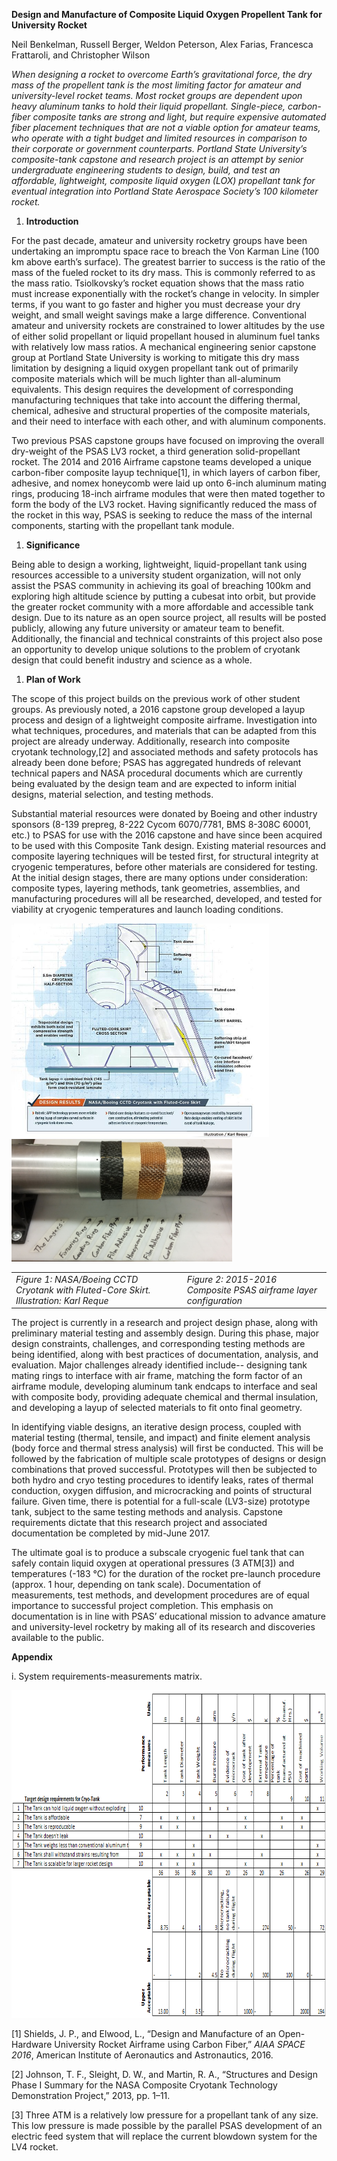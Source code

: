 **Design and Manufacture of Composite Liquid Oxygen Propellent Tank for University Rocket**

Neil Benkelman, Russell Berger, Weldon Peterson, Alex Farias, Francesca Frattaroli, and Christopher Wilson

*When designing a rocket to overcome Earth’s gravitational force, the dry mass of the propellent tank is the most limiting factor for amateur and university-level rocket teams. Most rocket groups are dependent upon heavy aluminum tanks to hold their liquid propellant. Single-piece, carbon-fiber composite tanks are strong and light, but require expensive automated fiber placement techniques that are not a viable option for amateur teams, who operate with a tight budget and limited resources in comparison to their corporate or government counterparts. Portland State University’s composite-tank capstone and research project is an attempt by senior undergraduate engineering students to design, build, and test an affordable, lightweight, composite liquid oxygen (LOX) propellant tank for eventual integration into Portland State Aerospace Society’s 100 kilometer rocket.*

1.  **Introduction**

For the past decade, amateur and university rocketry groups have been undertaking an impromptu space race to breach the Von Karman Line (100 km above earth’s surface). The greatest barrier to success is the ratio of the mass of the fueled rocket to its dry mass. This is commonly referred to as the mass ratio. Tsiolkovsky’s rocket equation shows that the mass ratio must increase exponentially with the rocket’s change in velocity. In simpler terms, if you want to go faster and higher you must decrease your dry weight, and small weight savings make a large difference. Conventional amateur and university rockets are constrained to lower altitudes by the use of either solid propellant or liquid propellant housed in aluminum fuel tanks with relatively low mass ratios. A mechanical engineering senior capstone group at Portland State University is working to mitigate this dry mass limitation by designing a liquid oxygen propellant tank out of primarily composite materials which will be much lighter than all-aluminum equivalents. This design requires the development of corresponding manufacturing techniques that take into account the differing thermal, chemical, adhesive and structural properties of the composite materials, and their need to interface with each other, and with aluminum components.

Two previous PSAS capstone groups have focused on improving the overall dry-weight of the PSAS LV3 rocket, a third generation solid-propellant rocket. The 2014 and 2016 Airframe capstone teams developed a unique carbon-fiber composite layup technique[1], in which layers of carbon fiber, adhesive, and nomex honeycomb were laid up onto 6-inch aluminum mating rings, producing 18-inch airframe modules that were then mated together to form the body of the LV3 rocket. Having significantly reduced the mass of the rocket in this way, PSAS is seeking to reduce the mass of the internal components, starting with the propellant tank module.

1.  **Significance**

Being able to design a working, lightweight, liquid-propellant tank using resources accessible to a university student organization, will not only assist the PSAS community in achieving its goal of breaching 100km and exploring high altitude science by putting a cubesat into orbit, but provide the greater rocket community with a more affordable and accessible tank design. Due to its nature as an open source project, all results will be posted publicly, allowing any future university or amateur team to benefit. Additionally, the financial and technical constraints of this project also pose an opportunity to develop unique solutions to the problem of cryotank design that could benefit industry and science as a whole.

1.  **Plan of Work**

The scope of this project builds on the previous work of other student groups. As previously noted, a 2016 capstone group developed a layup process and design of a lightweight composite airframe. Investigation into what techniques, procedures, and materials that can be adapted from this project are already underway. Additionally, research into composite cryotank technology,[2] and associated methods and safety protocols has already been done before; PSAS has aggregated hundreds of relevant technical papers and NASA procedural documents which are currently being evaluated by the design team and are expected to inform initial designs, material selection, and testing methods.

Substantial material resources were donated by Boeing and other industry sponsors (8-139 prepreg, 8-222 Cycom 6070/7781, BMS 8-308C 60001, etc.) to PSAS for use with the 2016 capstone and have since been acquired to be used with this Composite Tank design. Existing material resources and composite layering techniques will be tested first, for structural integrity at cryogenic temperatures, before other materials are considered for testing. At the initial design stages, there are many options under consideration: composite types, layering methods, tank geometries, assemblies, and manufacturing procedures will all be researched, developed, and tested for viability at cryogenic temperatures and launch loading conditions.

<img src="./media/image04.png" width="412" height="342" /><img src="./media/image02.jpg" alt="20160129_164939.jpg" width="353" height="196" />

|                                                                                        |                                                                   |
|----------------------------------------------------------------------------------------|-------------------------------------------------------------------|
| *Figure 1: NASA/Boeing CCTD Cryotank with Fluted-Core Skirt. Illustration: Karl Reque* | *Figure 2: 2015-2016 Composite PSAS airframe layer configuration* |

The project is currently in a research and project design phase, along with preliminary material testing and assembly design. During this phase, major design constraints, challenges, and corresponding testing methods are being identified, along with best practices of documentation, analysis, and evaluation. Major challenges already identified include-- designing tank mating rings to interface with air frame, matching the form factor of an airframe module, developing aluminum tank endcaps to interface and seal with composite body, providing adequate chemical and thermal insulation, and developing a layup of selected materials to fit onto final geometry.

In identifying viable designs, an iterative design process, coupled with material testing (thermal, tensile, and impact) and finite element analysis (body force and thermal stress analysis) will first be conducted. This will be followed by the fabrication of multiple scale prototypes of designs or design combinations that proved successful. Prototypes will then be subjected to both hydro and cryo testing procedures to identify leaks, rates of thermal conduction, oxygen diffusion, and microcracking and points of structural failure. Given time, there is potential for a full-scale (LV3-size) prototype tank, subject to the same testing methods and analysis. Capstone requirements dictate that this research project and associated documentation be completed by mid-June 2017.

The ultimate goal is to produce a subscale cryogenic fuel tank that can safely contain liquid oxygen at operational pressures (3 ATM[3]) and temperatures (-183 ℃) for the duration of the rocket pre-launch procedure (approx. 1 hour, depending on tank scale). Documentation of measurements, test methods, and development procedures are of equal importance to successful project completion. This emphasis on documentation is in line with PSAS’ educational mission to advance amature and university-level rocketry by making all of its research and discoveries available to the public.

**Appendix**

i. System requirements-measurements matrix.

<img src="./media/image05.png" width="806" height="524" />

[1] Shields, J. P., and Elwood, L., “Design and Manufacture of an Open-Hardware University Rocket Airframe using Carbon Fiber,” *AIAA SPACE 2016*, American Institute of Aeronautics and Astronautics, 2016.

[2] Johnson, T. F., Sleight, D. W., and Martin, R. A., “Structures and Design Phase I Summary for the NASA Composite Cryotank Technology Demonstration Project,” 2013, pp. 1–11.

[3] Three ATM is a relatively low pressure for a propellant tank of any size. This low pressure is made possible by the parallel PSAS development of an electric feed system that will replace the current blowdown system for the LV4 rocket.
